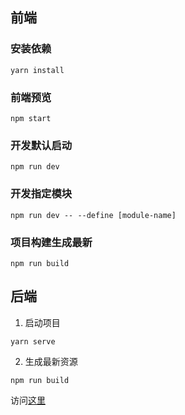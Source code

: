 ## 前端

### 安装依赖

```
yarn install
```

### 前端预览

```
npm start
```


### 开发默认启动

```
npm run dev
```

### 开发指定模块
```
npm run dev -- --define [module-name]
```

### 项目构建生成最新

```
npm run build
```



## 后端

1. 启动项目

```
yarn serve
```

2. 生成最新资源
```
npm run build
```

访问[这里](http://localhost:3001)
	

